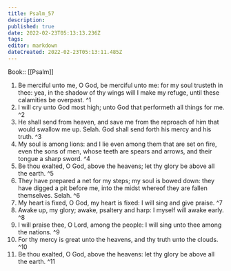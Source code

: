 ```yaml
---
title: Psalm_57
description: 
published: true
date: 2022-02-23T05:13:13.236Z
tags: 
editor: markdown
dateCreated: 2022-02-23T05:13:11.485Z
---
```


 Book:: [[Psalm]]
 1. Be merciful unto me, O God, be merciful unto me: for my soul trusteth in thee: yea, in the shadow of thy wings will I make my refuge, until these calamities be overpast. ^1
 2. I will cry unto God most high; unto God that performeth all things for me. ^2
 3. He shall send from heaven, and save me from the reproach of him that would swallow me up. Selah. God shall send forth his mercy and his truth. ^3
 4. My soul is among lions: and I lie even among them that are set on fire, even the sons of men, whose teeth are spears and arrows, and their tongue a sharp sword. ^4
 5. Be thou exalted, O God, above the heavens; let thy glory be above all the earth. ^5
 6. They have prepared a net for my steps; my soul is bowed down: they have digged a pit before me, into the midst whereof they are fallen themselves. Selah. ^6
 7. My heart is fixed, O God, my heart is fixed: I will sing and give praise. ^7
 8. Awake up, my glory; awake, psaltery and harp: I myself will awake early. ^8
 9. I will praise thee, O Lord, among the people: I will sing unto thee among the nations. ^9
 10. For thy mercy is great unto the heavens, and thy truth unto the clouds. ^10
 11. Be thou exalted, O God, above the heavens: let thy glory be above all the earth. ^11
